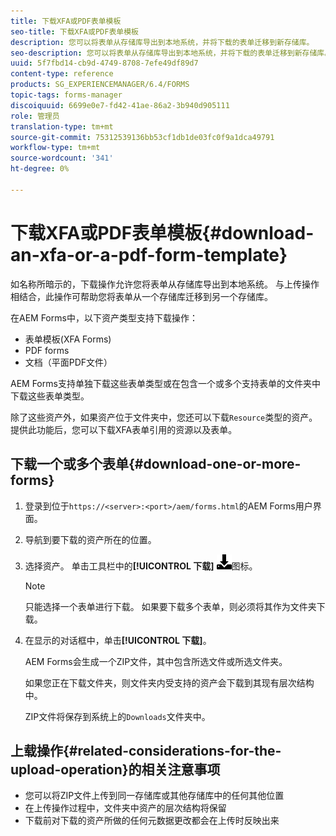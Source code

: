```yaml
---
title: 下载XFA或PDF表单模板
seo-title: 下载XFA或PDF表单模板
description: 您可以将表单从存储库导出到本地系统，并将下载的表单迁移到新存储库。
seo-description: 您可以将表单从存储库导出到本地系统，并将下载的表单迁移到新存储库。
uuid: 5f7fbd14-cb9d-4749-8708-7efe49df89d7
content-type: reference
products: SG_EXPERIENCEMANAGER/6.4/FORMS
topic-tags: forms-manager
discoiquuid: 6699e0e7-fd42-41ae-86a2-3b940d905111
role: 管理员
translation-type: tm+mt
source-git-commit: 75312539136bb53cf1db1de03fc0f9a1dca49791
workflow-type: tm+mt
source-wordcount: '341'
ht-degree: 0%

---
```



# 下载XFA或PDF表单模板{#download-an-xfa-or-a-pdf-form-template}

如名称所暗示的，下载操作允许您将表单从存储库导出到本地系统。 与上传操作相结合，此操作可帮助您将表单从一个存储库迁移到另一个存储库。

在AEM Forms中，以下资产类型支持下载操作：

* 表单模板(XFA Forms)
* PDF forms
* 文档（平面PDF文件）

AEM Forms支持单独下载这些表单类型或在包含一个或多个支持表单的文件夹中下载这些表单类型。

除了这些资产外，如果资产位于文件夹中，您还可以下载`Resource`类型的资产。 提供此功能后，您可以下载XFA表单引用的资源以及表单。

## 下载一个或多个表单{#download-one-or-more-forms}

1. 登录到位于`https://<server>:<port>/aem/forms.html`的AEM Forms用户界面。

1. 导航到要下载的资产所在的位置。

1. 选择资产。 单击工具栏中的&#x200B;**[!UICONTROL 下载]** ![ aem6forms_download](assets/aem6forms_download.png)图标。

   >[!NOTE]
   >
   >只能选择一个表单进行下载。 如果要下载多个表单，则必须将其作为文件夹下载。

1. 在显示的对话框中，单击&#x200B;**[!UICONTROL 下载]**。

   AEM Forms会生成一个ZIP文件，其中包含所选文件或所选文件夹。

   如果您正在下载文件夹，则文件夹内受支持的资产会下载到其现有层次结构中。

   ZIP文件将保存到系统上的`Downloads`文件夹中。

## 上载操作{#related-considerations-for-the-upload-operation}的相关注意事项

* 您可以将ZIP文件上传到同一存储库或其他存储库中的任何其他位置
* 在上传操作过程中，文件夹中资产的层次结构将保留
* 下载前对下载的资产所做的任何元数据更改都会在上传时反映出来

